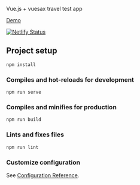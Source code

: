 Vue.js + vuesax travel test app

[Demo](https://vue-travelask.netlify.app/)

[![Netlify Status](https://api.netlify.com/api/v1/badges/747b98eb-e7e8-46a5-ae00-99240d79ce5c/deploy-status)](https://app.netlify.com/sites/vue-travelask/deploys)

## Project setup
```
npm install
```

### Compiles and hot-reloads for development
```
npm run serve
```

### Compiles and minifies for production
```
npm run build
```

### Lints and fixes files
```
npm run lint
```

### Customize configuration
See [Configuration Reference](https://cli.vuejs.org/config/).
